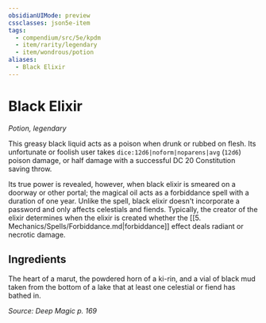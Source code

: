```yaml
---
obsidianUIMode: preview
cssclasses: json5e-item
tags:
  - compendium/src/5e/kpdm
  - item/rarity/legendary
  - item/wondrous/potion
aliases:
  - Black Elixir
---
```

# Black Elixir
*Potion, legendary*  


This greasy black liquid acts as a poison when drunk or rubbed on flesh. Its unfortunate or foolish user takes `dice:12d6|noform|noparens|avg` (`12d6`) poison damage, or half damage with a successful DC 20 Constitution saving throw.

Its true power is revealed, however, when black elixir is smeared on a doorway or other portal; the magical oil acts as a forbiddance spell with a duration of one year. Unlike the spell, black elixir doesn't incorporate a password and only affects celestials and fiends. Typically, the creator of the elixir determines when the elixir is created whether the [[5. Mechanics/Spells/Forbiddance.md\|forbiddance]] effect deals radiant or necrotic damage.

## Ingredients

The heart of a marut, the powdered horn of a ki-rin, and a vial of black mud taken from the bottom of a lake that at least one celestial or fiend has bathed in.

*Source: Deep Magic p. 169*
